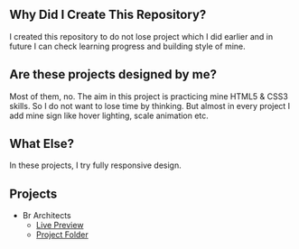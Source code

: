## Why Did I Create This Repository?
I created this repository to do not lose project which I did earlier and in future I can check learning progress and building style of mine.

## Are these projects designed by me?
Most of them, no. The aim in this project is practicing mine HTML5 & CSS3 skills. So I do not want to lose time by thinking. But almost in every project I add mine sign like hover lighting, scale animation etc.

## What Else?
In these projects, I try fully responsive design.

## Projects
* Br Architects
	* [Live Preview](http://gelistiricionur.com/html-css-practice/br/)
	* [Project Folder](https://github.com/devhonor/html-css-pratice/tree/master/br)
